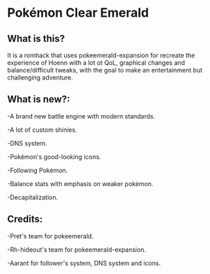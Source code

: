 # Pokémon Clear Emerald

## What is this?

It is a romhack that uses pokeemerald-expansion for recreate the experience of Hoenn with a lot ot QoL, graphical changes and balance/difficult tweaks, with the goal to make an entertainment but challenging adventure.

## What is new?:

-A brand new battle engine with modern standards.

-A lot of custom shinies.

-DNS system.

-Pokémon's good-looking icons.

-Following Pokémon.

-Balance stats with emphasis on weaker pokémon.

-Decapitalization.

## Credits:

-Pret's team for pokeemerald.

-Rh-hideout's team for pokeemerald-expansion.

-Aarant for follower's system, DNS system and icons.
